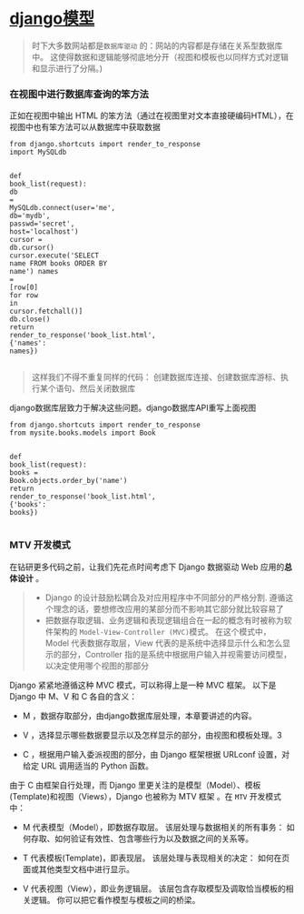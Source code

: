 <h1 id="django模型"><a href="http://djangobook.py3k.cn/2.0/chapter05/">django模型</a></h1>
<blockquote>
<p>时下大多数网站都是<code>数据库驱动</code> 的：网站的内容都是存储在关系型数据库中。 这使得数据和逻辑能够彻底地分开（视图和模板也以同样方式对逻辑和显示进行了分隔。)</p>
</blockquote>
<h3 id="在视图中进行数据库查询的笨方法">在视图中进行数据库查询的笨方法</h3>
<p>正如在视图中输出 HTML 的笨方法（通过在视图里对文本直接硬编码HTML），在视图中也有笨方法可以从数据库中获取数据</p>
<pre class=" language-py"><code class="prism  language-py"><span class="token keyword">from</span> django<span class="token punctuation">.</span>shortcuts <span class="token keyword">import</span> render_to_response
<span class="token keyword">import</span> MySQLdb

<span class="token keyword">def</span> book_list<span class="token punctuation">(</span>request<span class="token punctuation">)</span><span class="token punctuation">:</span>
    <span class="token number">db</span> <span class="token operator">=</span> MySQLdb<span class="token punctuation">.</span>connect<span class="token punctuation">(</span>user<span class="token operator">=</span><span class="token string">'me'</span><span class="token punctuation">,</span> <span class="token number">db</span><span class="token operator">=</span><span class="token string">'mydb'</span><span class="token punctuation">,</span> passwd<span class="token operator">=</span><span class="token string">'secret'</span><span class="token punctuation">,</span> host<span class="token operator">=</span><span class="token string">'localhost'</span><span class="token punctuation">)</span>
    cursor <span class="token operator">=</span> <span class="token number">db.</span>cursor<span class="token punctuation">(</span><span class="token punctuation">)</span>
    cursor<span class="token punctuation">.</span>execute<span class="token punctuation">(</span><span class="token string">'SELECT name FROM books ORDER BY name'</span><span class="token punctuation">)</span>
    names <span class="token operator">=</span> <span class="token punctuation">[</span>row<span class="token punctuation">[</span><span class="token number">0</span><span class="token punctuation">]</span> <span class="token keyword">for</span> row <span class="token keyword">in</span> cursor<span class="token punctuation">.</span>fetchall<span class="token punctuation">(</span><span class="token punctuation">)</span><span class="token punctuation">]</span>
    <span class="token number">db.</span>close<span class="token punctuation">(</span><span class="token punctuation">)</span>
    <span class="token keyword">return</span> render_to_response<span class="token punctuation">(</span><span class="token string">'book_list.html'</span><span class="token punctuation">,</span> <span class="token punctuation">{</span><span class="token string">'names'</span><span class="token punctuation">:</span> names<span class="token punctuation">}</span><span class="token punctuation">)</span>
</code></pre>
<blockquote>
<p>这样我们不得不重复同样的代码： 创建数据库连接、创建数据库游标、执行某个语句、然后关闭数据库</p>
</blockquote>
<p>django数据库层致力于解决这些问题。django数据库API重写上面视图</p>
<pre class=" language-py"><code class="prism  language-py"><span class="token keyword">from</span> django<span class="token punctuation">.</span>shortcuts <span class="token keyword">import</span> render_to_response
<span class="token keyword">from</span> mysite<span class="token punctuation">.</span>books<span class="token punctuation">.</span>models <span class="token keyword">import</span> Book

<span class="token keyword">def</span> book_list<span class="token punctuation">(</span>request<span class="token punctuation">)</span><span class="token punctuation">:</span>
    books <span class="token operator">=</span> Book<span class="token punctuation">.</span>objects<span class="token punctuation">.</span>order_by<span class="token punctuation">(</span><span class="token string">'name'</span><span class="token punctuation">)</span>
    <span class="token keyword">return</span> render_to_response<span class="token punctuation">(</span><span class="token string">'book_list.html'</span><span class="token punctuation">,</span> <span class="token punctuation">{</span><span class="token string">'books'</span><span class="token punctuation">:</span> books<span class="token punctuation">}</span><span class="token punctuation">)</span>
</code></pre>
<h3 id="mtv-开发模式">MTV 开发模式</h3>
<p>在钻研更多代码之前，让我们先花点时间考虑下 Django 数据驱动 Web 应用的<strong>总体设计</strong> 。</p>
<blockquote>
<ul>
<li>Django 的设计鼓励松耦合及对应用程序中不同部分的严格分割. 遵循这个理念的话，要想修改应用的某部分而不影响其它部分就比较容易了</li>
<li>把数据存取逻辑、业务逻辑和表现逻辑组合在一起的概念有时被称为软件架构的 <code>Model-View-Controller (MVC)</code>模式。 在这个模式中， Model 代表数据存取层，View 代表的是系统中选择显示什么和怎么显示的部分，Controller 指的是系统中根据用户输入并视需要访问模型，以决定使用哪个视图的那部分</li>
</ul>
</blockquote>
<p>Django 紧紧地遵循这种 MVC 模式，可以称得上是一种 MVC 框架。 以下是 Django 中 M、V 和 C 各自的含义：</p>
<ul>
<li>
<p>M ，数据存取部分，由django数据库层处理，本章要讲述的内容。</p>
</li>
<li>
<p>V ，选择显示哪些数据要显示以及怎样显示的部分，由视图和模板处理。3</p>
</li>
<li>
<p>C ，根据用户输入委派视图的部分，由 Django 框架根据 URLconf 设置，对给定 URL 调用适当的 Python 函数。</p>
</li>
</ul>
<p>由于 C 由框架自行处理，而 Django 里更关注的是模型（Model）、模板(Template)和视图（Views），Django 也被称为 MTV 框架 。在 <code>MTV</code> 开发模式中：</p>
<ul>
<li>
<p>M 代表模型（Model），即数据存取层。 该层处理与数据相关的所有事务： 如何存取、如何验证有效性、包含哪些行为以及数据之间的关系等。</p>
</li>
<li>
<p>T 代表模板(Template)，即表现层。 该层处理与表现相关的决定： 如何在页面或其他类型文档中进行显示。</p>
</li>
<li>
<p>V 代表视图（View），即业务逻辑层。 该层包含存取模型及调取恰当模板的相关逻辑。 你可以把它看作模型与模板之间的桥梁。</p>
</li>
</ul>